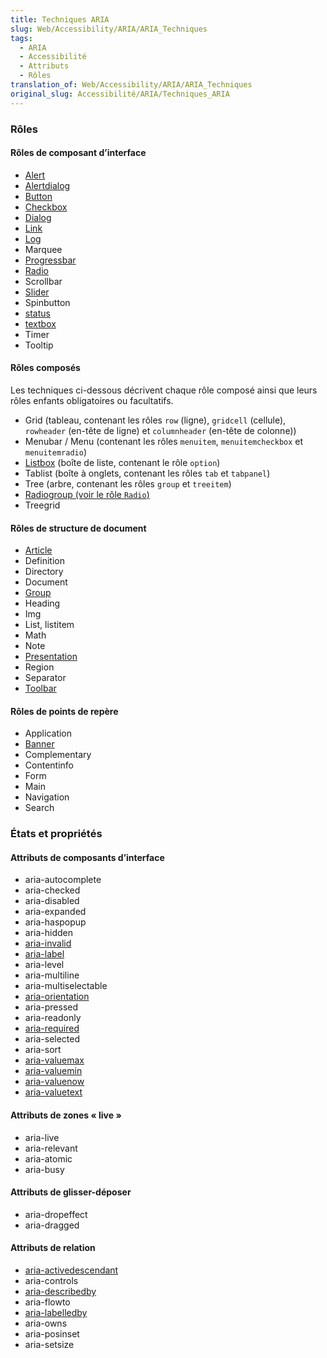 ```yaml
---
title: Techniques ARIA
slug: Web/Accessibility/ARIA/ARIA_Techniques
tags:
  - ARIA
  - Accessibilité
  - Attributs
  - Rôles
translation_of: Web/Accessibility/ARIA/ARIA_Techniques
original_slug: Accessibilité/ARIA/Techniques_ARIA
---
```

### Rôles

#### Rôles de composant d’interface

- [Alert](/fr/docs/Accessibilité/ARIA/Techniques_ARIA/Utiliser_le_role_alert)
- [Alertdialog](/fr/docs/Accessibilité/ARIA/Techniques_ARIA/Utiliser_le_role_alertdialog)
- [Button](/fr/docs/Accessibilité/ARIA/Techniques_ARIA/Utiliser_le_role_button)
- [Checkbox](/fr/docs/Accessibilité/ARIA/Techniques_ARIA/Utiliser_le_role_checkbox)
- [Dialog](/fr/docs/Accessibilité/ARIA/Techniques_ARIA/Utiliser_le_role_dialog)
- [Link](/fr/docs/Accessibilité/ARIA/Techniques_ARIA/Utiliser_le_role_link)
- [Log](/fr/docs/Accessibilité/ARIA/Techniques_ARIA/Utiliser_le_role_log)
- Marquee
- [Progressbar](/fr/docs/Accessibilité/ARIA/Techniques_ARIA/Utiliser_le_role_progressbar)
- [Radio](/fr/docs/Accessibilité/ARIA/Techniques_ARIA/Utiliser_le_role_radio)
- Scrollbar
- [Slider](/fr/docs/Accessibilité/ARIA/Techniques_ARIA/Utiliser_le_role_slider)
- Spinbutton
- [status](/fr/docs/Accessibilité/ARIA/Techniques_ARIA/Utiliser_le_role_status)
- [textbox](/fr/docs/Accessibilité/ARIA/Techniques_ARIA/Utiliser_le_role_textbox)
- Timer
- Tooltip

#### Rôles composés

Les techniques ci-dessous décrivent chaque rôle composé ainsi que leurs rôles enfants obligatoires ou facultatifs.

- Grid (tableau, contenant les rôles `row` (ligne), `gridcell` (cellule), `rowheader` (en-tête de ligne) et `columnheader` (en-tête de colonne))
- Menubar / Menu (contenant les rôles `menuitem`, `menuitemcheckbox` et `menuitemradio`)
- [Listbox](/fr/docs/Accessibilité/ARIA/Techniques_ARIA/Utiliser_le_role_listbox) (boîte de liste, contenant le rôle `option`)
- Tablist (boîte à onglets, contenant les rôles `tab` et `tabpanel`)
- Tree (arbre, contenant les rôles `group` et `treeitem`)
- [Radiogroup (voir le rôle `Radio`)](/fr/docs/Accessibilité/ARIA/Techniques_ARIA/Utiliser_le_role_radio)
- Treegrid

#### Rôles de structure de document

- [Article](/fr/docs/Accessibilité/ARIA/Techniques_ARIA/Utiliser_le_role_article)
- Definition
- Directory
- Document
- [Group](/fr/docs/Accessibilité/ARIA/Techniques_ARIA/Utiliser_le_role_group)
- Heading
- Img
- List, listitem
- Math
- Note
- [Presentation](/fr/docs/Accessibilité/ARIA/Techniques_ARIA/Utiliser_le_role_presentation)
- Region
- Separator
- [Toolbar](/fr/docs/Accessibilité/ARIA/Techniques_ARIA/Utiliser_le_role_toolbar)

#### Rôles de points de repère

- Application
- [Banner](/fr/docs/Accessibilité/ARIA/Techniques_ARIA/Utiliser_le_role_banner)
- Complementary
- Contentinfo
- Form
- Main
- Navigation
- Search

### États et propriétés

#### Attributs de composants d’interface

- aria-autocomplete
- aria-checked
- aria-disabled
- aria-expanded
- aria-haspopup
- aria-hidden
- [aria-invalid](/fr/docs/Accessibilité/ARIA/Techniques_ARIA/Utiliser_l_attribut_aria-invalid)
- [aria-label](/fr/docs/Accessibilité/ARIA/Techniques_ARIA/Utiliser_l_attribut_aria-label)
- aria-level
- aria-multiline
- aria-multiselectable
- [aria-orientation](/fr/docs/Accessibilité/ARIA/Techniques_ARIA/Utiliser_l_attribut_aria-orientation)
- aria-pressed
- aria-readonly
- [aria-required](/fr/docs/Accessibilité/ARIA/Techniques_ARIA/Utiliser_l_attribut_aria-required)
- aria-selected
- aria-sort
- [aria-valuemax](/fr/docs/Accessibilité/ARIA/Techniques_ARIA/Utiliser_l_attribut_aria-valuemax)
- [aria-valuemin](/fr/docs/Accessibilité/ARIA/Techniques_ARIA/Utiliser_l_attribut_aria-valuemin)
- [aria-valuenow](/fr/docs/Accessibilité/ARIA/Techniques_ARIA/Utiliser_l_attribut_aria-valuenow)
- [aria-valuetext](/fr/docs/Accessibilité/ARIA/Techniques_ARIA/Utiliser_l_attribut_aria-valuetext)

#### Attributs de zones « live »

- aria-live
- aria-relevant
- aria-atomic
- aria-busy

#### Attributs de glisser-déposer

- aria-dropeffect
- aria-dragged

#### Attributs de relation

- [aria-activedescendant](/fr/docs/Accessibilité/ARIA/Techniques_ARIA/Utiliser_l_attribut_aria-activedescendant)
- aria-controls
- [aria-describedby](/fr/docs/Accessibilité/ARIA/Techniques_ARIA/Utiliser_l_attribut_aria-describedby)
- aria-flowto
- [aria-labelledby](/fr/docs/Accessibilité/ARIA/Techniques_ARIA/Utiliser_l_attribut_aria-labelledby)
- aria-owns
- aria-posinset
- aria-setsize
